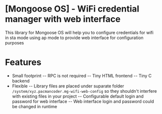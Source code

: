 [Mongoose OS] - WiFi credential manager with web interface
==========================================================

This library for Mongoose OS will help you to configure credentials
for wifi in sta mode using ap mode to provide web interface for
configuration purposes


# Features
- Small footprint
    -- RPC is not required
    -- Tiny HTML frontend
    -- Tiny C backend
- Flexible
    -- Library files are placed under suparate folder `/system/xyz.pacmancoder.mg-wifi-web-config`
       so they shouldn't interfere with existing files in your project
    -- Configurable default login and password for web interface
    -- Web interface login and password could be changed in runtime
